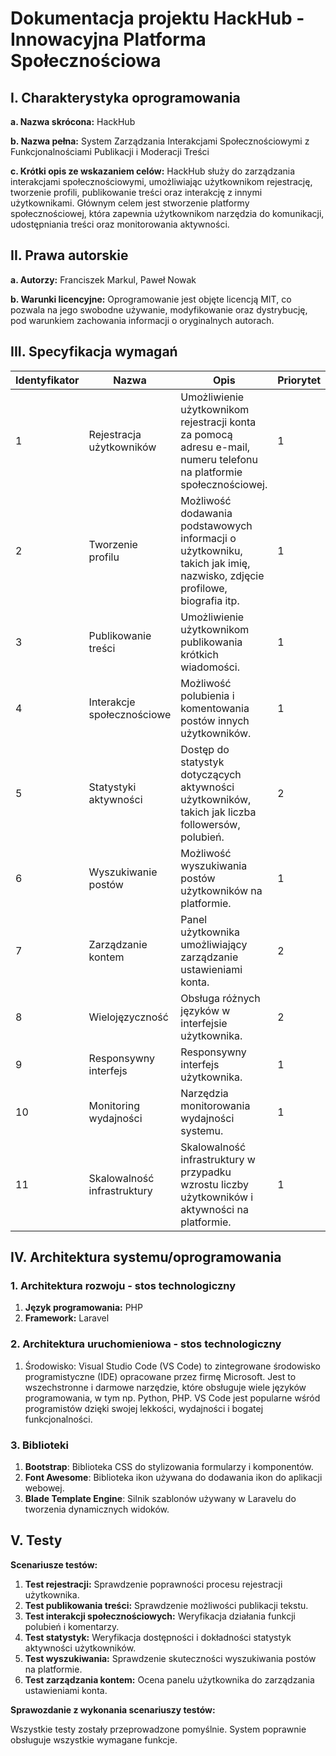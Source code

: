 # Dokumentacja projektu HackHub - Innowacyjna Platforma Społecznościowa

## I. Charakterystyka oprogramowania

**a. Nazwa skrócona:** HackHub

**b. Nazwa pełna:** System Zarządzania Interakcjami Społecznościowymi z Funkcjonalnościami Publikacji i Moderacji Treści

**c. Krótki opis ze wskazaniem celów:**
HackHub służy do zarządzania interakcjami społecznościowymi, umożliwiając użytkownikom rejestrację, tworzenie profili, publikowanie treści oraz interakcję z innymi użytkownikami. Głównym celem jest stworzenie platformy społecznościowej, która zapewnia użytkownikom narzędzia do komunikacji, udostępniania treści oraz monitorowania aktywności.

## II. Prawa autorskie

**a. Autorzy:** Franciszek Markul, Paweł Nowak

**b. Warunki licencyjne:** Oprogramowanie jest objęte licencją MIT, co pozwala na jego swobodne używanie, modyfikowanie oraz dystrybucję, pod warunkiem zachowania informacji o oryginalnych autorach.

## III. Specyfikacja wymagań

| Identyfikator | Nazwa                       | Opis                                                                                               | Priorytet | Kategoria      |
|---------------|-----------------------------|----------------------------------------------------------------------------------------------------|-----------|----------------|
| 1             | Rejestracja użytkowników    | Umożliwienie użytkownikom rejestracji konta za pomocą adresu e-mail, numeru telefonu na platformie społecznościowej. | 1         | Funkcjonalne   |
| 2             | Tworzenie profilu           | Możliwość dodawania podstawowych informacji o użytkowniku, takich jak imię, nazwisko, zdjęcie profilowe, biografia itp. | 1         | Funkcjonalne   |
| 3             | Publikowanie treści         | Umożliwienie użytkownikom publikowania krótkich wiadomości.          | 1         | Funkcjonalne   |
| 4             | Interakcje społecznościowe  | Możliwość polubienia i komentowania postów innych użytkowników.                      | 1         | Funkcjonalne   |
| 5             | Statystyki aktywności       | Dostęp do statystyk dotyczących aktywności użytkowników, takich jak liczba followersów, polubień. | 2         | Funkcjonalne   |
| 6             | Wyszukiwanie postów         | Możliwość wyszukiwania postów użytkowników na platformie.                                           | 1         | Funkcjonalne   |
| 7             | Zarządzanie kontem          | Panel użytkownika umożliwiający zarządzanie ustawieniami konta.                  | 2         | Funkcjonalne   |
| 8             | Wielojęzyczność             | Obsługa różnych języków w interfejsie użytkownika.                                                 | 2         | Funkcjonalne   |
| 9            | Responsywny interfejs       | Responsywny interfejs użytkownika.                      | 1         | Niefunkcjonalne |
| 10            | Monitoring wydajności       | Narzędzia monitorowania wydajności systemu.                                                        | 1         | Niefunkcjonalne |
| 11            | Skalowalność infrastruktury | Skalowalność infrastruktury w przypadku wzrostu liczby użytkowników i aktywności na platformie.     | 1         | Niefunkcjonalne |

## IV. Architektura systemu/oprogramowania

### 1. Architektura rozwoju - stos technologiczny

1. **Język programowania:** PHP
2. **Framework:** Laravel

### 2. Architektura uruchomieniowa - stos technologiczny

1. Środowisko: Visual Studio Code (VS Code) to zintegrowane środowisko programistyczne (IDE) opracowane przez firmę Microsoft. Jest to wszechstronne i darmowe narzędzie, które obsługuje wiele języków programowania, w tym np. Python, PHP. VS Code jest popularne wśród programistów dzięki swojej lekkości, wydajności i bogatej funkcjonalności.

### 3. Biblioteki

1. **Bootstrap**: Biblioteka CSS do stylizowania formularzy i komponentów.
2. **Font Awesome**: Biblioteka ikon używana do dodawania ikon do aplikacji webowej.
3. **Blade Template Engine**: Silnik szablonów używany w Laravelu do tworzenia dynamicznych widoków.

## V. Testy

**Scenariusze testów:**

1. **Test rejestracji:** Sprawdzenie poprawności procesu rejestracji użytkownika.
2. **Test publikowania treści:** Sprawdzenie możliwości publikacji tekstu.
3. **Test interakcji społecznościowych:** Weryfikacja działania funkcji polubień i komentarzy.
4. **Test statystyk:** Weryfikacja dostępności i dokładności statystyk aktywności użytkowników.
5. **Test wyszukiwania:** Sprawdzenie skuteczności wyszukiwania postów na platformie.
6. **Test zarządzania kontem:** Ocena panelu użytkownika do zarządzania ustawieniami konta.


**Sprawozdanie z wykonania scenariuszy testów:**

Wszystkie testy zostały przeprowadzone pomyślnie. System poprawnie obsługuje wszystkie wymagane funkcje.
